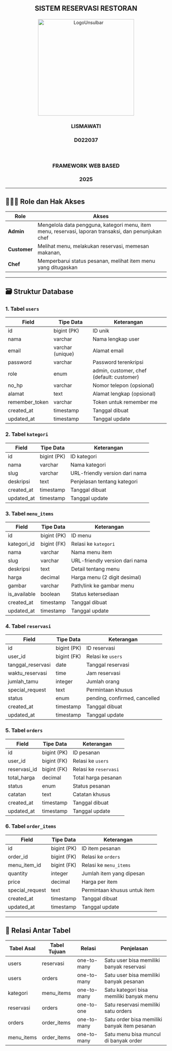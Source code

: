 ## <p align="center" style="margin-top: 0;">SISTEM RESERVASI RESTORAN</p>

<p align="center">
  <img src="/public/LogoUnsulbar 1.png" width="300" alt="LogoUnsulbar" />
</p>

### <p align="center">LISMAWATI</p>

### <p align="center">D022037</p></br>

### <p align="center">FRAMEWORK WEB BASED</p>

### <p align="center">2025</p>

---

## 🧑‍🤝‍🧑 Role dan Hak Akses

| Role         | Akses                                                                              |
|--------------|-----------------------------------------------------------------------------------|
| **Admin**    | Mengelola data pengguna, kategori menu, item menu, reservasi, laporan transaksi, dan penunjukan chef |
| **Customer** | Melihat menu, melakukan reservasi, memesan makanan, |
| **Chef**     | Memperbarui status pesanan, melihat item menu yang ditugaskan|

---

## 🗃️ Struktur Database

### 1. Tabel `users`

| Field          | Tipe Data        | Keterangan                                |
|----------------|------------------|-------------------------------------------|
| id             | bigint (PK)      | ID unik                                   |
| nama           | varchar          | Nama lengkap user                         |
| email          | varchar (unique) | Alamat email                              |
| password       | varchar          | Password terenkripsi                      |
| role           | enum             | admin, customer, chef (default: customer) |
| no_hp          | varchar          | Nomor telepon (opsional)                  |
| alamat         | text             | Alamat lengkap (opsional)                 |
| remember_token | varchar          | Token untuk remember me                   |
| created_at     | timestamp        | Tanggal dibuat                            |
| updated_at     | timestamp        | Tanggal update                            |

### 2. Tabel `kategori`

| Field      | Tipe Data   | Keterangan                     |
|------------|-------------|--------------------------------|
| id         | bigint (PK) | ID kategori                    |
| nama       | varchar     | Nama kategori                  |
| slug       | varchar     | URL-friendly version dari nama |
| deskripsi  | text        | Penjelasan tentang kategori    |
| created_at | timestamp   | Tanggal dibuat                 |
| updated_at | timestamp   | Tanggal update                 |

### 3. Tabel `menu_items`

| Field        | Tipe Data   | Keterangan                     |
|--------------|-------------|--------------------------------|
| id           | bigint (PK) | ID menu                        |
| kategori_id  | bigint (FK) | Relasi ke `kategori`           |
| nama         | varchar     | Nama menu item                 |
| slug         | varchar     | URL-friendly version dari nama |
| deskripsi    | text        | Detail tentang menu            |
| harga        | decimal     | Harga menu (2 digit desimal)   |
| gambar       | varchar     | Path/link ke gambar menu       |
| is_available | boolean     | Status ketersediaan            |
| created_at   | timestamp   | Tanggal dibuat                 |
| updated_at   | timestamp   | Tanggal update                 |

### 4. Tabel `reservasi`

| Field            | Tipe Data   | Keterangan                     |
|------------------|-------------|--------------------------------|
| id               | bigint (PK) | ID reservasi                   |
| user_id          | bigint (FK) | Relasi ke `users`              |
| tanggal_reservasi| date        | Tanggal reservasi              |
| waktu_reservasi  | time        | Jam reservasi                  |
| jumlah_tamu      | integer     | Jumlah orang                   |
| special_request  | text        | Permintaan khusus              |
| status           | enum        | pending, confirmed, cancelled  |
| created_at       | timestamp   | Tanggal dibuat                 |
| updated_at       | timestamp   | Tanggal update                 |

### 5. Tabel `orders`

| Field        | Tipe Data   | Keterangan                     |
|--------------|-------------|--------------------------------|
| id           | bigint (PK) | ID pesanan                     |
| user_id      | bigint (FK) | Relasi ke `users`              |
| reservasi_id | bigint (FK) | Relasi ke `reservasi`          |
| total_harga  | decimal     | Total harga pesanan            |
| status       | enum        | Status pesanan                 |
| catatan      | text        | Catatan khusus                 |
| created_at   | timestamp   | Tanggal dibuat                 |
| updated_at   | timestamp   | Tanggal update                 |

### 6. Tabel `order_items`

| Field           | Tipe Data   | Keterangan                     |
|-----------------|-------------|--------------------------------|
| id              | bigint (PK) | ID item pesanan                |
| order_id        | bigint (FK) | Relasi ke `orders`             |
| menu_item_id    | bigint (FK) | Relasi ke `menu_items`         |
| quantity        | integer     | Jumlah item yang dipesan       |
| price           | decimal     | Harga per item                 |
| special_request | text        | Permintaan khusus untuk item   |
| created_at      | timestamp   | Tanggal dibuat                 |
| updated_at      | timestamp   | Tanggal update                 |

---

## 🔗 Relasi Antar Tabel

| Tabel Asal  | Tabel Tujuan | Relasi      | Penjelasan                                   |
|-------------|--------------|-------------|----------------------------------------------|
| users       | reservasi    | one-to-many | Satu user bisa memiliki banyak reservasi     |
| users       | orders       | one-to-many | Satu user bisa memiliki banyak pesanan       |
| kategori    | menu_items   | one-to-many | Satu kategori bisa memiliki banyak menu      |
| reservasi   | orders       | one-to-one | Satu reservasi memiliki satu orders           |
| orders      | order_items  | one-to-many | Satu order bisa memiliki banyak item pesanan |
| menu_items  | order_items  | one-to-many | Satu menu bisa muncul di banyak order        |
```
